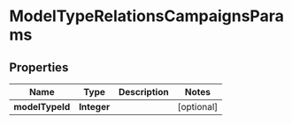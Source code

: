 

# ModelTypeRelationsCampaignsParams


## Properties

| Name | Type | Description | Notes |
|------------ | ------------- | ------------- | -------------|
|**modelTypeId** | **Integer** |  |  [optional] |



